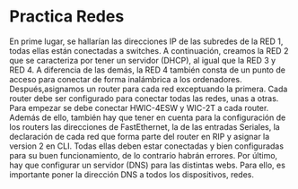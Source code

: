 # Practica Redes
En prime lugar, se hallarían las direcciones IP de las subredes de la RED 1, todas ellas están conectadas a switches. 
A continuación, creamos la RED 2 que se caracteriza por tener un servidor (DHCP), al igual que la RED 3 y RED 4. A diferencia de las demás, la RED 4 también consta de un punto de acceso para conectar de forma inalámbrica a los ordenadores.
Después,asignamos un router para cada red exceptuando la primera.
Cada router debe ser configurado para conectar todas las redes, unas a otras. Para empezar se debe conectar HWIC-4ESW y WIC-2T a cada router. Además de ello, también hay que tener en cuenta para la configuración de los routers las direcciones de FastEthernet, la de las entradas Seriales, la declaración de cada red que forma parte del router en RIP y asignar la version 2 en CLI. Todas ellas deben estar conectadas y bien configuradas para su buen funcionamiento, de lo contrario habrán errores.
Por último, hay que configurar un servidor (DNS) para las distintas webs. Para ello, es importante poner la dirección DNS a todos los dispositivos, redes.
